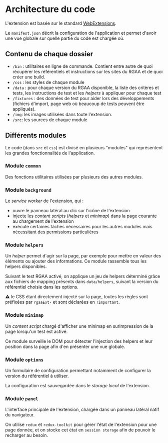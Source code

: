 # Architecture du code

L'extension est basée sur le standard [WebExtensions](https://developer.mozilla.org/en-US/Add-ons/WebExtensions).

Le `manifest.json` décrit la configuration de l'application et permet d'avoir une vue globale sur quelle partie du code est chargée où.

## Contenu de chaque dossier

* `/bin` : utilitaires en ligne de commande. Contient entre autre de quoi récupérer les référentiels et instructions sur les sites du RGAA et de quoi créer une build.
* `/css` : les styles de chaque module
* `/data` : pour chaque version du RGAA disponible, la liste des critères et tests, les instructions de test et les *helpers* à appliquer pour chaque test
* `/fixtures` : des données de test pour aider lors des développements (fichiers d'import, page web où beaucoup de tests peuvent être appliqués).
* `/img`: les images utilisées dans toute l'extension.
* `/src`: les sources de chaque module

## Différents modules

Le code (dans `src` et `css`) est divisé en plusieurs "modules" qui représentent les grandes fonctionnalités de l'application.

### Module `common`

Des fonctions utilitaires utilisées par plusieurs des autres modules.

### Module `background`

Le *service worker* de l'extension, qui :

* ouvre le panneau latéral au clic sur l'icône de l'extension
* injecte les *content scripts* (*helpers* et *minimap*) dans la page courante au chargement de l'extension
* exécute certaines tâches nécessaires pour les autres modules mais nécessitant des permissions particulières

### Module `helpers`

Un *helper* permet d'agir sur la page, par exemple pour mettre en valeur des éléments ou ajouter des informations. Ce module rassemble tous les helpers disponibles.

Suivant le test RGAA activé, on applique un jeu de helpers déterminé grâce aux fichiers de mapping présents dans `data/helpers`, suivant la version du référentiel choisie dans les options.

:warning: le CSS étant directement injecté sur la page, toutes les règles sont préfixées par `rgaaExt-` et sont déclarées en `!important`.

### Module `minimap`

Un *content script* chargé d'afficher une minimap en surimpression de la page lorsqu'un test est activé.

Ce module surveille le DOM pour détecter l'injection des helpers et leur position dans la page afin d'en présenter une vue globale.

### Module `options`

Un formulaire de configuration permettant notamment de configurer la version du référentiel à utiliser.

La configuration est sauvegardée dans le *storage local* de l'extension.

### Module `panel`

L'interface principale de l'extension, chargée dans un panneau latéral natif du navigateur.

On utilise `redux` et `redux-toolkit` pour gérer l'état de l'extension pour une page donnée, et on stocke cet état en `session storage` afin de pouvoir le recharger au besoin.
